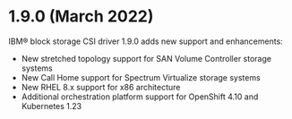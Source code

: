 # 1.9.0 (March 2022)

IBM® block storage CSI driver 1.9.0 adds new support and enhancements:
- New stretched topology support for SAN Volume Controller storage systems
- New Call Home support for Spectrum Virtualize storage systems
- New RHEL 8.x support for x86 architecture
- Additional orchestration platform support for OpenShift 4.10 and Kubernetes 1.23
